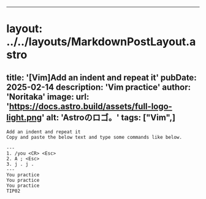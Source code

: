
---
# layout: ../../layouts/MarkdownPostLayout.astro
title: '[Vim]Add an indent and repeat it'
pubDate: 2025-02-14
description: 'Vim practice'
author: 'Noritaka'
image:
    url: 'https://docs.astro.build/assets/full-logo-light.png'
    alt: 'Astroのロゴ。'
tags: ["Vim",]
---


```
Add an indent and repeat it
Copy and paste the below text and type some commands like below.

---
1. /you <CR> <Esc> 
2. A ; <Esc>
3. j . j . 
---
You practice
You practice
You practice
TIP02 
```
